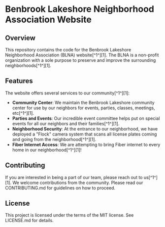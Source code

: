 # Benbrook Lakeshore Neighborhood Association Website

## Overview

This repository contains the code for the Benbrook Lakeshore Neighborhood Association (BLNA) website[^1^][1]. The BLNA is a non-profit organization with a sole purpose to preserve and improve the surrounding neighborhoods[^1^][1].

## Features

The website offers several services to our community[^1^][1]:

- **Community Center**: We maintain the Benbrook Lakeshore community center for use by our neighbors for events, parties, classes, meetings, etc[^1^][1].
- **Parties and Events**: Our incredible event committee helps put on special events for all our neighbors and their families[^1^][1].
- **Neighborhood Security**: At the entrance to our neighborhood, we have deployed a "Flock" camera system that scans all license plates coming and going from the neighborhood[^1^][1].
- **Fiber Internet Access**: We are attempting to bring Fiber internet to every home in our neighborhood[^1^][1]!

## Contributing

If you are interested in being a part of our team, please reach out to us[^1^][1]. We welcome contributions from the community. Please read our CONTRIBUTING.md for guidelines on how to proceed.

## License

This project is licensed under the terms of the MIT license. See LICENSE.md for details.